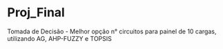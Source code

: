 # Proj_Final
Tomada de Decisão - Melhor opção n° circuitos para painel de 10 cargas, utilizando AG, AHP-FUZZY e TOPSIS
